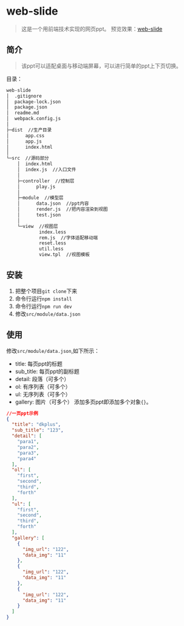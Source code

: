 # web-slide
> 这是一个用前端技术实现的网页ppt。
预览效果：[web-slide](https://dk-plus.github.io/web-slide/dist/)

## 简介
> 该ppt可以适配桌面与移动端屏幕，可以进行简单的ppt上下页切换。

目录：
```txt
web-slide
│  .gitignore
│  package-lock.json
│  package.json
│  readme.md
│  webpack.config.js
│  
├─dist  //生产目录
│      app.css
│      app.js
│      index.html
│                 
└─src  //源码部分
    │  index.html
    │  index.js  //入口文件
    │  
    ├─controller  //控制层
    │      play.js
    │      
    ├─module  //模型层
    │      data.json  //ppt内容
    │      render.js  //把内容渲染到视图
    │      test.json
    │      
    └─view  //视图层
            index.less
            rem.js  //字体适配移动端
            reset.less
            util.less
            view.tpl  //视图模板
```
## 安装
1. 把整个项目`git clone`下来
2. 命令行运行`npm install`
3. 命令行运行`npm run dev`
4. 修改`src/module/data.json`

## 使用
修改`src/module/data.json`,如下所示：
* title: 每页ppt的标题
* sub_title: 每页ppt的副标题
* detail: 段落（可多个）
* ol: 有序列表（可多个）
* ul: 无序列表（可多个）
* gallery: 图片（可多个）
添加多页ppt即添加多个对象`{}`。
```json
//一页ppt示例
{
  "title": "dkplus",
  "sub_title": "123",
  "detail": [
    "para1",
    "para2",
    "para3",
    "para4"
  ],
  "ol": [
    "first",
    "second",
    "third",
    "forth"
  ],
  "ul": [
    "first",
    "second",
    "third",
    "forth"
  ],
  "gallery": [
    {
      "img_url": "122",
      "data_img": "11"
    },
    {
      "img_url": "122",
      "data_img": "11"
    },
    {
      "img_url": "122",
      "data_img": "11"
    }
  ]
}
```